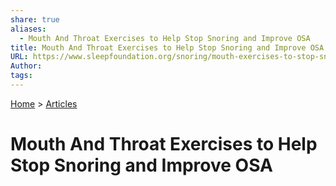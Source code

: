 ```yaml
---
share: true
aliases:
  - Mouth And Throat Exercises to Help Stop Snoring and Improve OSA
title: Mouth And Throat Exercises to Help Stop Snoring and Improve OSA
URL: https://www.sleepfoundation.org/snoring/mouth-exercises-to-stop-snoring
Author: 
tags: 
---
```

[Home](../index.md) > [Articles](./index.md)  
# Mouth And Throat Exercises to Help Stop Snoring and Improve OSA  
